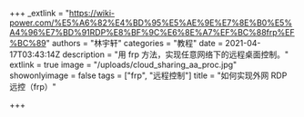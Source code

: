 +++
_extlink = "https://wiki-power.com/%E5%A6%82%E4%BD%95%E5%AE%9E%E7%8E%B0%E5%A4%96%E7%BD%91RDP%E8%BF%9C%E6%8E%A7%EF%BC%88frp%EF%BC%89"
authors = "林宇轩"
categories = "教程"
date = 2021-04-17T03:43:14Z
description = "用 frp 方法，实现任意网络下的远程桌面控制。"
extlink = true
image = "/uploads/cloud_sharing_aa_proc.jpg"
showonlyimage = false
tags = ["frp", "远程控制"]
title = "如何实现外网 RDP 远控（frp）"

+++
